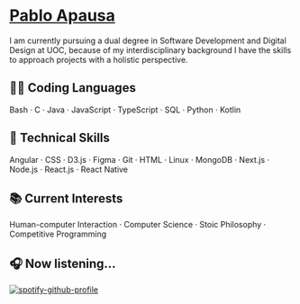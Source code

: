 # [Pablo Apausa](https://apausa.dev)

I am currently pursuing a dual degree in Software Development and Digital Design at UOC, because of my interdisciplinary background I have the skills to approach projects with a holistic perspective.

## 👨‍💻 Coding Languages

Bash · C · Java · JavaScript · TypeScript · SQL · Python · Kotlin

## 🌱 Technical Skills

Angular · CSS · D3.js · Figma · Git · HTML · Linux · MongoDB · Next.js · Node.js · React.js · React Native

## 📚 Current Interests

Human-computer Interaction · Computer Science · Stoic Philosophy · Competitive Programming

## 🎧 Now listening...

[![spotify-github-profile](https://spotify-github-profile.kittinanx.com/api/view?uid=pabloapausa&cover_image=true&theme=natemoo-re&show_offline=true&background_color=121212&interchange=false&bar_color=53b14f&bar_color_cover=false)](https://spotify-github-profile.kittinanx.com/api/view?uid=pabloapausa&redirect=true)
